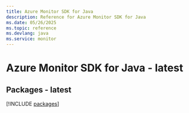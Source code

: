 ```yaml
---
title: Azure Monitor SDK for Java
description: Reference for Azure Monitor SDK for Java
ms.date: 05/26/2025
ms.topic: reference
ms.devlang: java
ms.service: monitor
---
```

# Azure Monitor SDK for Java - latest
## Packages - latest
[!INCLUDE [packages](monitor-index.md)]